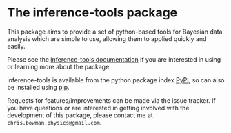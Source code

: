# The inference-tools package
This package aims to provide a set of python-based tools for Bayesian data analysis
which are simple to use, allowing them to applied quickly and easily.

Please see the [inference-tools documentation](https://inference-tools.readthedocs.io/en/latest/) if you are
interested in using or learning more about the package.

inference-tools is available from the python package index [PyPI](https://pypi.org/project/inference-tools/), so
can also be installed using [pip](https://pip.pypa.io/en/stable/).

Requests for features/improvements can be made via the issue tracker. If you have questions
or are interested in getting involved with the development of this package, please contact
me at `chris.bowman.physics@gmail.com`.